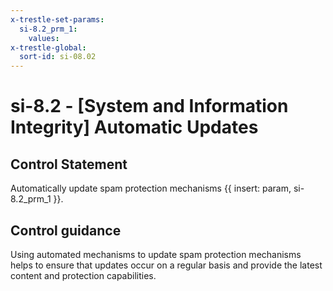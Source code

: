 ```yaml
---
x-trestle-set-params:
  si-8.2_prm_1:
    values:
x-trestle-global:
  sort-id: si-08.02
---
```


# si-8.2 - \[System and Information Integrity\] Automatic Updates

## Control Statement

Automatically update spam protection mechanisms {{ insert: param, si-8.2_prm_1 }}.

## Control guidance

Using automated mechanisms to update spam protection mechanisms helps to ensure that updates occur on a regular basis and provide the latest content and protection capabilities.
